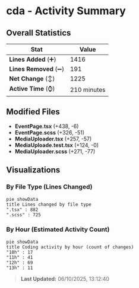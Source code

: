 # cda - Activity Summary 

## Overall Statistics

| Stat                   | Value                                                             |
| ---------------------- | ----------------------------------------------------------------- |
| **Lines Added** (➕)   | 1416                                          |
| **Lines Removed** (➖) | 191                                        |
| **Net Change** (↕)    | 1225                |
| **Active Time** (⌚)   | 210 minutes |


## Modified Files
- **EventPage.tsx** (+438, -6)
- **EventPage.scss** (+326, -51)
- **MediaUploader.tsx** (+257, -57)
- **MediaUploade.test.tsx** (+124, -0)
- **MediaUploader.scss** (+271, -77)

## Visualizations

### By File Type (Lines Changed)

```mermaid
pie showData
title Lines changed by file type
".tsx" : 882
".scss" : 725
```

### By Hour (Estimated Activity Count)

```mermaid
pie showData
title Coding activity by hour (count of changes)
"10h" : 17
"11h" : 41
"12h" : 69
"13h" : 11
```


> **Last Updated:** 06/10/2025, 13:12:40